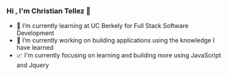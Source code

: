 ### Hi , I'm  Christian Tellez 👋
- 🌱 I’m currently learning at UC Berkely for Full Stack Software Development
- 🔭 I’m currently working on building applications using the knowledge I have learned 
- :chart_with_upwards_trend: I'm currently focusing on learning and building more using JavaScript and Jquery

<!--
**tellez215/tellez215** is a ✨ _special_ ✨ repository because its `README.md` (this file) appears on your GitHub profile.

Here are some ideas to get you started:

- 🔭 I’m currently working on ...
- 🌱 I’m currently learning ...
- 👯 I’m looking to collaborate on ...
- 🤔 I’m looking for help with ...
- 💬 Ask me about ...
- 📫 How to reach me: ...
- 😄 Pronouns: ...
- ⚡ Fun fact: ...
-->
